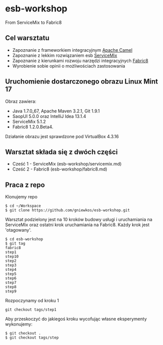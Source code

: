 esb-workshop
============

From ServiceMix to Fabric8

## Cel warsztatu ##

* Zapoznanie z frameworkiem integracyjnym [Apache Camel](http://camel.apache.org/)
* Zapoznanie z lekkim rozwiązaniem esb [ServiceMix](http://servicemix.apache.org/)
* Zapoznanie z kierunkami rozwoju narzędzi integracyjnych [Fabric8](http://fabric8.io/)
* Wyrobienie sobie opinii o możliwościach zastosowania

## Uruchomienie dostarczonego obrazu Linux Mint 17 ##

Obraz zawiera:
 
 * Java 1.7.0_67, Apache Maven 3.2.1, Git 1.9.1
 * SaopUI 5.0.0 oraz IntelliJ Idea 13.1.4
 * ServiceMix 5.1.2 
 * Fabric8 1.2.0.Beta4.

Działanie obrazu jest sprawdzone pod VirtualBox 4.3.16 

## Warsztat składa się z dwóch części ##

 * Cześć 1 - ServiceMix (esb-workshop/servicemix.md)
 * Cześć 2 - Fabric8 (esb-workshop/fabric8.md)

## Praca z repo ##

Klonujemy repo 
    
    $ cd ~/Workspace
    $ git clone https://github.com/gniewkos/esb-workshop.git

Warsztat podzielony jest na 10 kroków budowy usługi i uruchamiania na ServiceMix oraz ostatni krok uruchamiania na Fabric8.
Każdy krok jest 'otagowany'.

    $ cd esb-workshop
    $ git tag
    fabric8
    step1
    step10
    step2
    step3
    step4
    step5
    step6
    step7
    step8
    step9

Rozpoczynamy od kroku 1

    git checkout tags/step1

Aby przeskoczyć do jakiegoś kroku wycofując własne eksperymenty wykonujemy:

    $ git checkout .
    $ git checkout tags/step


    
    
